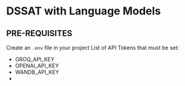 # DSSAT with Language Models


## PRE-REQUISITES

Create an `.env` file in your project
List of API Tokens that must be set:
* GROQ_API_KEY
* OPENAI_API_KEY
* WANDB_API_KEY
* 



